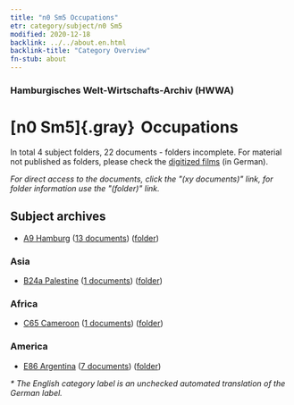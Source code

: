 ```yaml
---
title: "n0 Sm5 Occupations"
etr: category/subject/n0 Sm5
modified: 2020-12-18
backlink: ../../about.en.html
backlink-title: "Category Overview"
fn-stub: about
---
```


### Hamburgisches Welt-Wirtschafts-Archiv (HWWA)
# [n0 Sm5]{.gray}&#8201; Occupations&#160; 





In total 4 subject folders, 22 documents - folders incomplete.
For material not published as folders, please check the [digitized films](/film/h1_sh) (in German).

_For direct access to the documents, click the "(xy documents)" link, for folder information use the "(folder)" link._

## Subject archives


- [A9 Hamburg](../../../geo/about.en.html#A9) (<a href="https://dfg-viewer.de/show/?tx_dlf[id]=https://pm20.zbw.eu/mets/sh/1409xx/140905/1632xx/163247/public.mets.en.xml" target="_blank">13 documents</a>) ([folder](http://purl.org/pressemappe20/folder/sh/140905,163247))

### Asia

- [B24a Palestine](../../../geo/about.en.html#B24a) (<a href="https://dfg-viewer.de/show/?tx_dlf[id]=https://pm20.zbw.eu/mets/sh/1411xx/141115/1632xx/163247/public.mets.en.xml" target="_blank">1 documents</a>) ([folder](http://purl.org/pressemappe20/folder/sh/141115,163247))

### Africa

- [C65 Cameroon](../../../geo/about.en.html#C65) (<a href="https://dfg-viewer.de/show/?tx_dlf[id]=https://pm20.zbw.eu/mets/sh/1414xx/141410/1632xx/163247/public.mets.en.xml" target="_blank">1 documents</a>) ([folder](http://purl.org/pressemappe20/folder/sh/141410,163247))

### America

- [E86 Argentina](../../../geo/about.en.html#E86) (<a href="https://dfg-viewer.de/show/?tx_dlf[id]=https://pm20.zbw.eu/mets/sh/1416xx/141692/1632xx/163247/public.mets.en.xml" target="_blank">7 documents</a>) ([folder](http://purl.org/pressemappe20/folder/sh/141692,163247))


_* The English category label is an unchecked automated translation of the German label._

